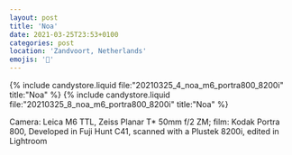 ```yaml
---
layout: post
title: 'Noa'
date: 2021-03-25T23:53+0100
categories: post
location: 'Zandvoort, Netherlands'
emojis: '🔞'
---
```


{% include candystore.liquid file:"20210325_4_noa_m6_portra800_8200i" title:"Noa" %}
{% include candystore.liquid file:"20210325_8_noa_m6_portra800_8200i" title:"Noa" %}

Camera: Leica M6 TTL, Zeiss Planar T\* 50mm f/2 ZM; film: Kodak Portra 800, Developed in Fuji Hunt C41, scanned with a Plustek 8200i, edited in Lightroom

